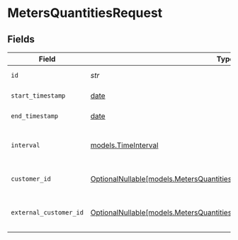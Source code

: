 # MetersQuantitiesRequest


## Fields

| Field                                                                                                                                          | Type                                                                                                                                           | Required                                                                                                                                       | Description                                                                                                                                    |
| ---------------------------------------------------------------------------------------------------------------------------------------------- | ---------------------------------------------------------------------------------------------------------------------------------------------- | ---------------------------------------------------------------------------------------------------------------------------------------------- | ---------------------------------------------------------------------------------------------------------------------------------------------- |
| `id`                                                                                                                                           | *str*                                                                                                                                          | :heavy_check_mark:                                                                                                                             | The meter ID.                                                                                                                                  |
| `start_timestamp`                                                                                                                              | [date](https://docs.python.org/3/library/datetime.html#date-objects)                                                                           | :heavy_check_mark:                                                                                                                             | Start timestamp.                                                                                                                               |
| `end_timestamp`                                                                                                                                | [date](https://docs.python.org/3/library/datetime.html#date-objects)                                                                           | :heavy_check_mark:                                                                                                                             | End timestamp.                                                                                                                                 |
| `interval`                                                                                                                                     | [models.TimeInterval](../models/timeinterval.md)                                                                                               | :heavy_check_mark:                                                                                                                             | Interval between two timestamps.                                                                                                               |
| `customer_id`                                                                                                                                  | [OptionalNullable[models.MetersQuantitiesQueryParamCustomerIDFilter]](../models/metersquantitiesqueryparamcustomeridfilter.md)                 | :heavy_minus_sign:                                                                                                                             | Filter by customer ID.                                                                                                                         |
| `external_customer_id`                                                                                                                         | [OptionalNullable[models.MetersQuantitiesQueryParamExternalCustomerIDFilter]](../models/metersquantitiesqueryparamexternalcustomeridfilter.md) | :heavy_minus_sign:                                                                                                                             | Filter by external customer ID.                                                                                                                |